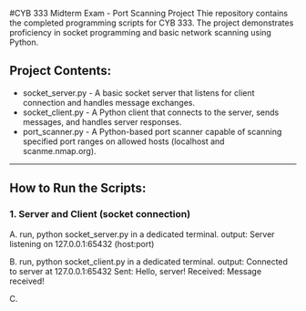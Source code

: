 #CYB 333 Midterm Exam - Port Scanning Project
Thie repository contains the completed programming scripts for CYB 333. The project demonstrates proficiency in socket programming and basic network scanning using Python.
## Project Contents:
- socket_server.py - A basic socket server that listens for client connection and handles message exchanges.
- socket_client.py - A Python client that connects to the server, sends messages, and handles server responses.
- port_scanner.py - A Python-based port scanner capable of scanning specified port ranges on allowed hosts (localhost and scanme.nmap.org).

---
## How to Run the Scripts:

### 1. Server and Client (socket connection)
A. run, python socket_server.py in a dedicated terminal. 
output: Server listening on 127.0.0.1:65432 (host:port)

B. run, python socket_client.py in a dedicated terminal. 
output:
Connected to server at 127.0.0.1:65432
Sent: Hello, server!
Received: Message received!

C. 
